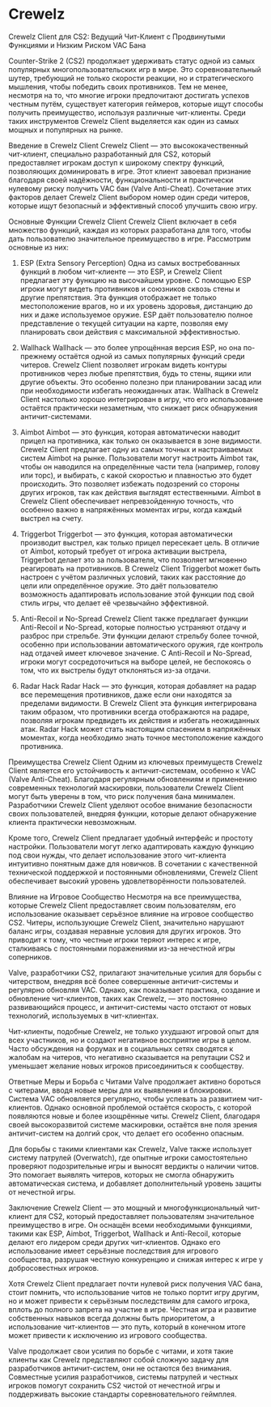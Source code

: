 # Crewelz
Crewelz Client для CS2: Ведущий Чит-Клиент с Продвинутыми Функциями и Низким Риском VAC Бана

Counter-Strike 2 (CS2) продолжает удерживать статус одной из самых популярных многопользовательских игр в мире. Это соревновательный шутер, требующий не только скорости реакции, но и стратегического мышления, чтобы победить своих противников. Тем не менее, несмотря на то, что многие игроки предпочитают достигать успехов честным путём, существует категория геймеров, которые ищут способы получить преимущество, используя различные чит-клиенты. Среди таких инструментов Crewelz Client выделяется как один из самых мощных и популярных на рынке.

Введение в Crewelz Client
Crewelz Client — это высококачественный чит-клиент, специально разработанный для CS2, который предоставляет игрокам доступ к широкому спектру функций, позволяющих доминировать в игре. Этот клиент завоевал признание благодаря своей надёжности, функциональности и практически нулевому риску получить VAC бан (Valve Anti-Cheat). Сочетание этих факторов делает Crewelz Client выбором номер один среди читеров, которые ищут безопасный и эффективный способ улучшить свою игру.

Основные Функции Crewelz Client
Crewelz Client включает в себя множество функций, каждая из которых разработана для того, чтобы дать пользователю значительное преимущество в игре. Рассмотрим основные из них:

1. ESP (Extra Sensory Perception)
Одна из самых востребованных функций в любом чит-клиенте — это ESP, и Crewelz Client предлагает эту функцию на высочайшем уровне. С помощью ESP игроки могут видеть противников и союзников сквозь стены и другие препятствия. Эта функция отображает не только местоположение врагов, но и их уровень здоровья, дистанцию до них и даже используемое оружие. ESP даёт пользователю полное представление о текущей ситуации на карте, позволяя ему планировать свои действия с максимальной эффективностью.

2. Wallhack
Wallhack — это более упрощённая версия ESP, но она по-прежнему остаётся одной из самых популярных функций среди читеров. Crewelz Client позволяет игрокам видеть контуры противников через любые препятствия, будь то стены, ящики или другие объекты. Это особенно полезно при планировании засад или при необходимости избегать неожиданных атак. Wallhack в Crewelz Client настолько хорошо интегрирован в игру, что его использование остаётся практически незаметным, что снижает риск обнаружения античит-системами.

3. Aimbot
Aimbot — это функция, которая автоматически наводит прицел на противника, как только он оказывается в зоне видимости. Crewelz Client предлагает одну из самых точных и настраиваемых систем Aimbot на рынке. Пользователи могут настроить Aimbot так, чтобы он наводился на определённые части тела (например, голову или торс), и выбирать, с какой скоростью и плавностью это будет происходить. Это позволяет избежать подозрений со стороны других игроков, так как действия выглядят естественными. Aimbot в Crewelz Client обеспечивает непревзойденную точность, что особенно важно в напряжённых моментах игры, когда каждый выстрел на счету.

4. Triggerbot
Triggerbot — это функция, которая автоматически производит выстрел, как только прицел пересекает цель. В отличие от Aimbot, который требует от игрока активации выстрела, Triggerbot делает это за пользователя, что позволяет мгновенно реагировать на противников. В Crewelz Client Triggerbot может быть настроен с учётом различных условий, таких как расстояние до цели или определённое оружие. Это даёт пользователю возможность адаптировать использование этой функции под свой стиль игры, что делает её чрезвычайно эффективной.

5. Anti-Recoil и No-Spread
Crewelz Client также предлагает функции Anti-Recoil и No-Spread, которые полностью устраняют отдачу и разброс при стрельбе. Эти функции делают стрельбу более точной, особенно при использовании автоматического оружия, где контроль над отдачей имеет ключевое значение. С Anti-Recoil и No-Spread, игроки могут сосредоточиться на выборе целей, не беспокоясь о том, что их выстрелы будут отклоняться из-за отдачи.

6. Radar Hack
Radar Hack — это функция, которая добавляет на радар все перемещения противников, даже если они находятся за пределами видимости. В Crewelz Client эта функция интегрирована таким образом, что противники всегда отображаются на радаре, позволяя игрокам предвидеть их действия и избегать неожиданных атак. Radar Hack может стать настоящим спасением в напряжённых моментах, когда необходимо знать точное местоположение каждого противника.

Преимущества Crewelz Client
Одним из ключевых преимуществ Crewelz Client является его устойчивость к античит-системам, особенно к VAC (Valve Anti-Cheat). Благодаря регулярным обновлениям и применению современных технологий маскировки, пользователи Crewelz Client могут быть уверены в том, что риск получения бана минимален. Разработчики Crewelz Client уделяют особое внимание безопасности своих пользователей, внедряя функции, которые делают обнаружение клиента практически невозможным.

Кроме того, Crewelz Client предлагает удобный интерфейс и простоту настройки. Пользователи могут легко адаптировать каждую функцию под свои нужды, что делает использование этого чит-клиента интуитивно понятным даже для новичков. В сочетании с качественной технической поддержкой и постоянными обновлениями, Crewelz Client обеспечивает высокий уровень удовлетворённости пользователей.

Влияние на Игровое Сообщество
Несмотря на все преимущества, которые Crewelz Client предоставляет своим пользователям, его использование оказывает серьёзное влияние на игровое сообщество CS2. Читеры, использующие Crewelz Client, значительно нарушают баланс игры, создавая неравные условия для других игроков. Это приводит к тому, что честные игроки теряют интерес к игре, сталкиваясь с постоянными поражениями из-за нечестной игры соперников.

Valve, разработчики CS2, прилагают значительные усилия для борьбы с читерством, внедряя всё более совершенные античит-системы и регулярно обновляя VAC. Однако, как показывает практика, создание и обновление чит-клиентов, таких как Crewelz, — это постоянно развивающийся процесс, и античит-системы часто отстают от новых технологий, используемых в чит-клиентах.

Чит-клиенты, подобные Crewelz, не только ухудшают игровой опыт для всех участников, но и создают негативное восприятие игры в целом. Часто обсуждения на форумах и в социальных сетях сводятся к жалобам на читеров, что негативно сказывается на репутации CS2 и уменьшает желание новых игроков присоединиться к сообществу.

Ответные Меры и Борьба с Читами
Valve продолжает активно бороться с читерами, вводя новые меры для их выявления и блокировки. Система VAC обновляется регулярно, чтобы успевать за развитием чит-клиентов. Однако основной проблемой остаётся скорость, с которой появляются новые и более изощрённые читы. Crewelz Client, благодаря своей высокоразвитой системе маскировки, остаётся вне поля зрения античит-систем на долгий срок, что делает его особенно опасным.

Для борьбы с такими клиентами как Crewelz, Valve также использует систему патрулей (Overwatch), где опытные игроки самостоятельно проверяют подозрительные игры и выносят вердикты о наличии читов. Это помогает выявлять читеров, которых не смогла обнаружить автоматическая система, и добавляет дополнительный уровень защиты от нечестной игры.

Заключение
Crewelz Client — это мощный и многофункциональный чит-клиент для CS2, который предоставляет пользователям значительное преимущество в игре. Он оснащён всеми необходимыми функциями, такими как ESP, Aimbot, Triggerbot, Wallhack и Anti-Recoil, которые делают его лидером среди других чит-клиентов. Однако его использование имеет серьёзные последствия для игрового сообщества, разрушая честную конкуренцию и снижая интерес к игре у добросовестных игроков.

Хотя Crewelz Client предлагает почти нулевой риск получения VAC бана, стоит помнить, что использование читов не только портит игру другим, но и может привести к серьёзным последствиям для самого игрока, вплоть до полного запрета на участие в игре. Честная игра и развитие собственных навыков всегда должны быть приоритетом, а использование чит-клиентов — это путь, который в конечном итоге может привести к исключению из игрового сообщества.

Valve продолжает свои усилия по борьбе с читами, и хотя такие клиенты как Crewelz представляют собой сложную задачу для разработчиков античит-систем, они не остаются без внимания. Совместные усилия разработчиков, системы патрулей и честных игроков помогут сохранить CS2 чистой от нечестной игры и поддерживать высокие стандарты соревновательного геймплея.


